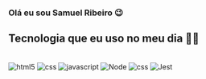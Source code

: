### Olá eu sou Samuel Ribeiro 😉


## Tecnologia que eu uso no meu dia 👨‍💻

<div style="display: inline_block"><br/>
<img align="center" src="https://img.shields.io/badge/HTML5-E34F26?style=for-the-badge&logo=html5&logoColor=white" alt="html5"/>
<img align="center" src="https://img.shields.io/badge/CSS3-1572B6?style=for-the-badge&logo=css3&logoColor=white" alt="css"/>
<img align="center" src="https://img.shields.io/badge/JavaScript-F7DF1E?style=for-the-badge&logo=javascript&logoColor=black" alt="javascript"/>
<img align="center" src="https://img.shields.io/badge/Node.js-43853D?style=for-the-badge&logo=node.js&logoColor=white" alt="Node"/>
<img align="center" src="https://img.shields.io/badge/React-20232A?style=for-the-badge&logo=react&logoColor=61DAFB" alt="css"/>
<img align="center" src="https://img.shields.io/badge/Jest-323330?style=for-the-badge&logo=Jest&logoColor=white" alt="Jest"/>
</div><br/>


